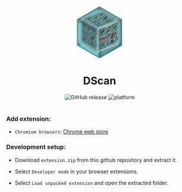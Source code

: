 <p align="center">
    <img align="center" src="/static/assets/logo.png" width="150" height"400"></img>
</p>

<h1 align="center">DScan</h1>

<div align="center">
    <img src="https://img.shields.io/github/v/release/akhileshthite/dscan?color=1FC71F" alt="GitHub release" />
    <img src="https://img.shields.io/badge/Extension-DScan.svg" alt="platform">
</div><br>

### Add extension:
* `Chromium browsers`: [Chrome web store](https://chrome.google.com/webstore/detail/dscan-decentralized-qr-co/idpfgkgogjjgklefnkjdpghkifbjenap)

### Development setup:

* Download `extension.zip` from this github repository and extract it.

* Select `Developer mode` in your browser extensions.

* Select `Load unpacked extension` and open the extracted folder.
